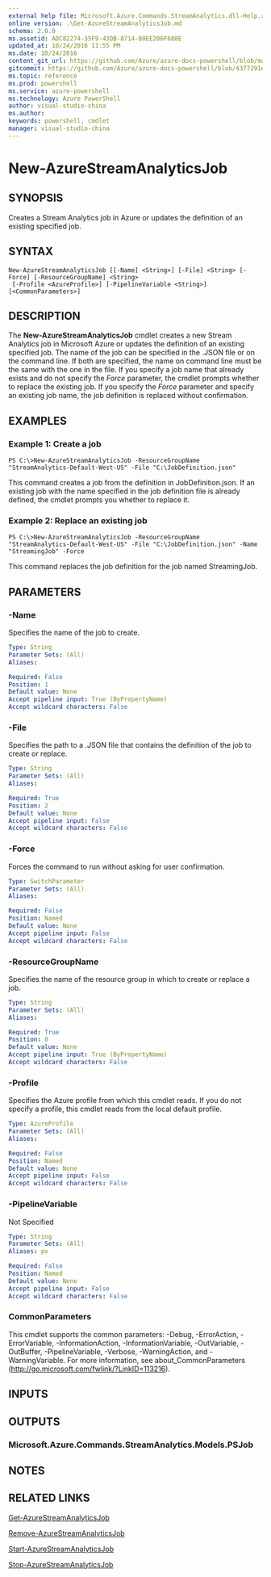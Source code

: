 ```yaml
---
external help file: Microsoft.Azure.Commands.StreamAnalytics.dll-Help.xml
online version: .\Get-AzureStreamAnalyticsJob.md
schema: 2.0.0
ms.assetid: ADC82274-35F9-43DB-8714-B0EE206F688E
updated_at: 10/24/2016 11:55 PM
ms.date: 10/24/2016
content_git_url: https://github.com/Azure/azure-docs-powershell/blob/master/azureps-cmdlets-docs/ResourceManager/AzureRM.StreamAnalytics/v0.9.8/New-AzureStreamAnalyticsJob.md
gitcommit: https://github.com/Azure/azure-docs-powershell/blob/4377291ee360e58e2c1c5d644155daf6a0279055/azureps-cmdlets-docs/ResourceManager/AzureRM.StreamAnalytics/v0.9.8/New-AzureStreamAnalyticsJob.md
ms.topic: reference
ms.prod: powershell
ms.service: azure-powershell
ms.technology: Azure PowerShell
author: visual-studio-china
ms.author: 
keywords: powershell, cmdlet
manager: visual-studio-china
---
```


# New-AzureStreamAnalyticsJob

## SYNOPSIS
Creates a Stream Analytics job in Azure or updates the definition of an existing specified job.

## SYNTAX

```
New-AzureStreamAnalyticsJob [[-Name] <String>] [-File] <String> [-Force] [-ResourceGroupName] <String>
 [-Profile <AzureProfile>] [-PipelineVariable <String>] [<CommonParameters>]
```

## DESCRIPTION
The **New-AzureStreamAnalyticsJob** cmdlet creates a new Stream Analytics job in Microsoft Azure or updates the definition of an existing specified job.
The name of the job can be specified in the .JSON file or on the command line.
If both are specified, the name on command line must be the same with the one in the file.
If you specify a job name that already exists and do not specify the *Force* parameter, the cmdlet prompts whether to replace the existing job.
If you specify the *Force* parameter and specify an existing job name, the job definition is replaced without confirmation.

## EXAMPLES

### Example 1: Create a job
```
PS C:\>New-AzureStreamAnalyticsJob -ResourceGroupName "StreamAnalytics-Default-West-US" -File "C:\JobDefinition.json"
```

This command creates a job from the definition in JobDefinition.json.
If an existing job with the name specified in the job definition file is already defined, the cmdlet prompts you whether to replace it.

### Example 2: Replace an existing job
```
PS C:\>New-AzureStreamAnalyticsJob -ResourceGroupName "StreamAnalytics-Default-West-US" -File "C:\JobDefinition.json" -Name "StreamingJob" -Force
```

This command replaces the job definition for the job named StreamingJob.

## PARAMETERS

### -Name
Specifies the name of the job to create.

```yaml
Type: String
Parameter Sets: (All)
Aliases: 

Required: False
Position: 1
Default value: None
Accept pipeline input: True (ByPropertyName)
Accept wildcard characters: False
```

### -File
Specifies the path to a .JSON file that contains the definition of the job to create or replace.

```yaml
Type: String
Parameter Sets: (All)
Aliases: 

Required: True
Position: 2
Default value: None
Accept pipeline input: False
Accept wildcard characters: False
```

### -Force
Forces the command to run without asking for user confirmation.

```yaml
Type: SwitchParameter
Parameter Sets: (All)
Aliases: 

Required: False
Position: Named
Default value: None
Accept pipeline input: False
Accept wildcard characters: False
```

### -ResourceGroupName
Specifies the name of the resource group in which to create or replace a job.

```yaml
Type: String
Parameter Sets: (All)
Aliases: 

Required: True
Position: 0
Default value: None
Accept pipeline input: True (ByPropertyName)
Accept wildcard characters: False
```

### -Profile
Specifies the Azure profile from which this cmdlet reads.
If you do not specify a profile, this cmdlet reads from the local default profile.

```yaml
Type: AzureProfile
Parameter Sets: (All)
Aliases: 

Required: False
Position: Named
Default value: None
Accept pipeline input: False
Accept wildcard characters: False
```

### -PipelineVariable
Not Specified

```yaml
Type: String
Parameter Sets: (All)
Aliases: pv

Required: False
Position: Named
Default value: None
Accept pipeline input: False
Accept wildcard characters: False
```

### CommonParameters
This cmdlet supports the common parameters: -Debug, -ErrorAction, -ErrorVariable, -InformationAction, -InformationVariable, -OutVariable, -OutBuffer, -PipelineVariable, -Verbose, -WarningAction, and -WarningVariable. For more information, see about_CommonParameters (http://go.microsoft.com/fwlink/?LinkID=113216).

## INPUTS

## OUTPUTS

### Microsoft.Azure.Commands.StreamAnalytics.Models.PSJob

## NOTES

## RELATED LINKS

[Get-AzureStreamAnalyticsJob](xref:ResourceManager/AzureRM.StreamAnalytics/v0.9.8/Get-AzureStreamAnalyticsJob.md)

[Remove-AzureStreamAnalyticsJob](xref:ResourceManager/AzureRM.StreamAnalytics/v0.9.8/Remove-AzureStreamAnalyticsJob.md)

[Start-AzureStreamAnalyticsJob](xref:ResourceManager/AzureRM.StreamAnalytics/v0.9.8/Start-AzureStreamAnalyticsJob.md)

[Stop-AzureStreamAnalyticsJob](xref:ResourceManager/AzureRM.StreamAnalytics/v0.9.8/Stop-AzureStreamAnalyticsJob.md)


